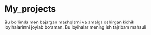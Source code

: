 # My_projects
Bu bo'limda men bajargan mashqlarni va amalga oshirgan kichik loyihalarimni joylab boraman. Bu loyihalar mening ish tajribam mahsuli
